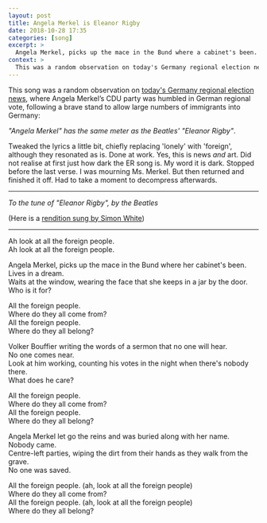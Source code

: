```yaml
---
layout: post
title: Angela Merkel is Eleanor Rigby
date: 2018-10-28 17:35
categories: [song]
excerpt: >
  Angela Merkel, picks up the mace in the Bund where a cabinet's been.
context: >
  This was a random observation on today's Germany regional election news: "Angela Merkel" has the same meter as the Beatles' "Eleanor Rigby"
---
```

This song was a random observation on [today's Germany regional election news](https://www.ft.com/content/5690803e-dad6-11e8-9f04-38d397e6661c), where Angela Merkel’s CDU party was humbled in German regional vote, following a brave stand to allow large numbers of immigrants into Germany:

_"Angela Merkel" has the same meter as the Beatles' "Eleanor Rigby"_.

Tweaked the lyrics a little bit, chiefly replacing 'lonely' with 'foreign', although they resonated as is. Done at work. Yes, this is news *and* art. Did not realise at first just how dark the ER song is. My word it is dark. Stopped before the last verse. I was mourning Ms. Merkel. But then returned and finished it off. Had to take a moment to decompress afterwards.

---

_To the tune of "Eleanor Rigby", by the Beatles_  

(Here is a [rendition sung by Simon White](https://www.youtube.com/watch?v=BgAPIfvWKfE))

---

Ah look at all the foreign people.  
Ah look at all the foreign people.  

Angela Merkel, picks up the mace in the Bund where her cabinet's been.  
Lives in a dream.  
Waits at the window, wearing the face that she keeps in a jar by the door.  
Who is it for?  

All the foreign people.  
Where do they all come from?  
All the foreign people.  
Where do they all belong?  

Volker Bouffier writing the words of a sermon that no one will hear.  
No one comes near.  
Look at him working, counting his votes in the night when there's nobody there.  
What does he care?  

All the foreign people.  
Where do they all come from?  
All the foreign people.  
Where do they all belong?  

Angela Merkel let go the reins and was buried along with her name.  
Nobody came.  
Centre-left parties, wiping the dirt from their hands as they walk from the grave.  
No one was saved.  

All the foreign people. (ah, look at all the foreign people)  
Where do they all come from?  
All the foreign people. (ah, look at all the foreign people)  
Where do they all belong?  
